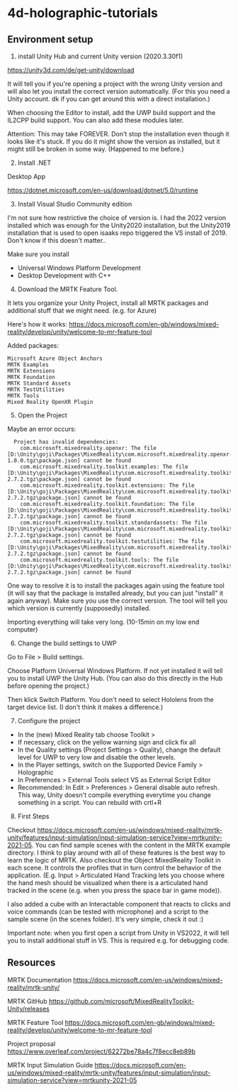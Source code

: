 # 4d-holographic-tutorials

## Environment setup

1. install Unity Hub and current Unity version (2020.3.30f1)

https://unity3d.com/de/get-unity/download

It will tell you if you're opening a project with the wrong Unity version and will also let you install the correct version automatically. 
(For this you need a Unity account. dk if you can get around this with a direct installation.)

When choosing the Editor to install, add the UWP build support and the IL2CPP build support. You can also add these modules later.

Attention: This may take FOREVER. Don't stop the installation even though it looks like it's stuck. If you do it might show the version as installed, but it might still be broken in some way. (Happened to me before.)

2. Install .NET

Desktop App

https://dotnet.microsoft.com/en-us/download/dotnet/5.0/runtime

3. Install Visual Studio Community edition 

I'm not sure how restrictive the choice of version is. I had the 2022 version installed which was enough for the Unity2020 installation, but the Unity2019 installation that is used to open isaaks repo triggered the VS install of 2019. Don't know if this doesn't matter..

Make sure you install 

- Universal Windows Platform Development
- Desktop Development with C++

4. Download the MRTK Feature Tool. 

It lets you organize your Unity Project, install all MRTK packages and additional stuff that we might need. (e.g. for Azure)

Here's how it works: https://docs.microsoft.com/en-gb/windows/mixed-reality/develop/unity/welcome-to-mr-feature-tool

Added packages: 

```
Microsoft Azure Object Anchors
MRTK Examples
MRTK Extensions
MRTK Foundation
MRTK Standard Assets
MRTK TestUtilities
MRTK Tools
Mixed Reality OpenXR Plugin
```

5. Open the Project

Maybe an error occurs: 

```An error occurred while resolving packages:
  Project has invalid dependencies:
    com.microsoft.mixedreality.openxr: The file [D:\Unity\goji\Packages\MixedReality\com.microsoft.mixedreality.openxr-1.0.0.tgz\package.json] cannot be found
    com.microsoft.mixedreality.toolkit.examples: The file [D:\Unity\goji\Packages\MixedReality\com.microsoft.mixedreality.toolkit.examples-2.7.2.tgz\package.json] cannot be found
    com.microsoft.mixedreality.toolkit.extensions: The file [D:\Unity\goji\Packages\MixedReality\com.microsoft.mixedreality.toolkit.extensions-2.7.2.tgz\package.json] cannot be found
    com.microsoft.mixedreality.toolkit.foundation: The file [D:\Unity\goji\Packages\MixedReality\com.microsoft.mixedreality.toolkit.foundation-2.7.2.tgz\package.json] cannot be found
    com.microsoft.mixedreality.toolkit.standardassets: The file [D:\Unity\goji\Packages\MixedReality\com.microsoft.mixedreality.toolkit.standardassets-2.7.2.tgz\package.json] cannot be found
    com.microsoft.mixedreality.toolkit.testutilities: The file [D:\Unity\goji\Packages\MixedReality\com.microsoft.mixedreality.toolkit.testutilities-2.7.2.tgz\package.json] cannot be found
    com.microsoft.mixedreality.toolkit.tools: The file [D:\Unity\goji\Packages\MixedReality\com.microsoft.mixedreality.toolkit.tools-2.7.2.tgz\package.json] cannot be found
```

One way to resolve it is to install the packages again using the feature tool (it will say that the package is installed already, but you can just "install" it again anyway). Make sure you use the correct version. The tool will tell you which version is currently (supposedly) installed.

Importing everything will take very long. (10-15min on my low end computer)

6. Change the build settings to UWP

Go to File > Build settings.

Choose Platform Universal Windows Platform. If not yet installed it will tell you to install UWP the Unity Hub. (You can also do this directly in the Hub before opening the project.)

Then klick Switch Platform. You don't need to select Hololens from the target device list. (I don't think it makes a difference.)

7. Configure the project

- In the (new) Mixed Reality tab choose Toolkit > 
- If necessary,  click on the yellow warning sign and click fix all
- In the Quality settings (Project Settings > Quality), change the default level for UWP to very low and disable the other levels. 
- In the Player settings, switch on the Supported Device Family > Holographic
- In Preferences > External Tools select VS as External Script Editor
- Recommended: In Edit > Preferences > General disable auto refresh. This way, Unity doesn't compile everything everytime you change something in a script. You can rebuild with crtl+R


8. First Steps

Checkout https://docs.microsoft.com/en-us/windows/mixed-reality/mrtk-unity/features/input-simulation/input-simulation-service?view=mrtkunity-2021-05. You can find sample scenes with the content in the MRTK example directory. I think to play around with all of these features is the best way to learn the logic of MRTK. Also checkout the Object MixedReality Toolkit in each scene. It controls the profiles that in turn control the behavior of the application. (E.g. Input > Articulated Hand Tracking lets you choose where the hand mesh should be visualized when there is a articulated hand tracked in the scene (e.g. when you press the space bar in game mode)).

I also added a cube with an Interactable component that reacts to clicks and voice commands (can be tested with microphone) and a script to the sample scene (in the scenes folder). It's very simple, check it out :)

Important note: when you first open a script from Unity in VS2022, it will tell you to install additional stuff in VS. This is required e.g. for debugging code. 




## Resources

MRTK Documentation https://docs.microsoft.com/en-us/windows/mixed-reality/mrtk-unity/

MRTK GitHub https://github.com/microsoft/MixedRealityToolkit-Unity/releases

MRTK Feature Tool https://docs.microsoft.com/en-gb/windows/mixed-reality/develop/unity/welcome-to-mr-feature-tool

Project proposal https://www.overleaf.com/project/62272be78a4c7f8ecc8eb89b

MRTK Input Simulation Guide https://docs.microsoft.com/en-us/windows/mixed-reality/mrtk-unity/features/input-simulation/input-simulation-service?view=mrtkunity-2021-05
